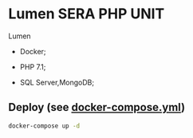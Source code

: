 # Lumen SERA PHP UNIT 

Lumen
- Docker;

- PHP 7.1;
- SQL Server,MongoDB;




## Deploy (see [docker-compose.yml](docker-compose.yml)) 

```sh
docker-compose up -d
```

